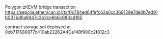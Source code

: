 Polygon zKEVM bridge transaction
https://sepolia.etherscan.io//tx/0x784ed64fefc62a0cc369129e7de0b7ed91b037bd0a9447c3b2ce6b6c680a4165

contract storage.sol deployed at
0xb717680877c410ab22262A4De148f900c2f812c3
